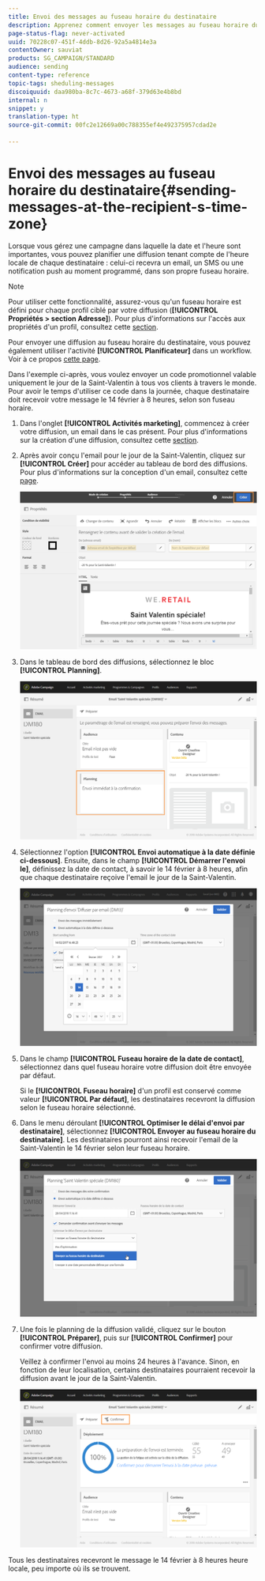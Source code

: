 ```yaml
---
title: Envoi des messages au fuseau horaire du destinataire
description: Apprenez comment envoyer les messages au fuseau horaire du destinataire.
page-status-flag: never-activated
uuid: 70228c07-451f-4ddb-8d26-92a5a4814e3a
contentOwner: sauviat
products: SG_CAMPAIGN/STANDARD
audience: sending
content-type: reference
topic-tags: sheduling-messages
discoiquuid: daa980ba-8c7c-4673-a68f-379d63e4b8bd
internal: n
snippet: y
translation-type: ht
source-git-commit: 00fc2e12669a00c788355ef4e492375957cdad2e

---
```



# Envoi des messages au fuseau horaire du destinataire{#sending-messages-at-the-recipient-s-time-zone}

Lorsque vous gérez une campagne dans laquelle la date et l'heure sont importantes, vous pouvez planifier une diffusion tenant compte de l'heure locale de chaque destinataire : celui-ci recevra un email, un SMS ou une notification push au moment programmé, dans son propre fuseau horaire.

>[!NOTE]
>
>Pour utiliser cette fonctionnalité, assurez-vous qu'un fuseau horaire est défini pour chaque profil ciblé par votre diffusion (**[!UICONTROL Propriétés &gt; section Adresse]**). Pour plus d'informations sur l'accès aux propriétés d'un profil, consultez cette [section](../../audiences/using/editing-profiles.md).

Pour envoyer une diffusion au fuseau horaire du destinataire, vous pouvez également utiliser l'activité **[!UICONTROL Planificateur]** dans un workflow. Voir à ce propos [cette page](../../automating/using/scheduler.md).

Dans l'exemple ci-après, vous voulez envoyer un code promotionnel valable uniquement le jour de la Saint-Valentin à tous vos clients à travers le monde. Pour avoir le temps d'utiliser ce code dans la journée, chaque destinataire doit recevoir votre message le 14 février à 8 heures, selon son fuseau horaire.

1. Dans l'onglet **[!UICONTROL Activités marketing]**, commencez à créer votre diffusion, un email dans le cas présent. Pour plus d'informations sur la création d'une diffusion, consultez cette [section](../../channels/using/creating-an-email.md).
1. Après avoir conçu l'email pour le jour de la Saint-Valentin, cliquez sur **[!UICONTROL Créer]** pour accéder au tableau de bord des diffusions. Pour plus d'informations sur la conception d'un email, consultez cette [page](../../designing/using/personalization.md#example-email-personalization).

   ![](assets/send-time_opt_valentine_1.png)

1. Dans le tableau de bord des diffusions, sélectionnez le bloc **[!UICONTROL Planning]**.

   ![](assets/send-time_opt_valentine_2.png)

1. Sélectionnez l'option **[!UICONTROL Envoi automatique à la date définie ci-dessous]**. Ensuite, dans le champ **[!UICONTROL Démarrer l'envoi le]**, définissez la date de contact, à savoir le 14 février à 8 heures, afin que chaque destinataire reçoive l'email le jour de la Saint-Valentin.

   ![](assets/send-time_opt_valentine.png)

1. Dans le champ **[!UICONTROL Fuseau horaire de la date de contact]**, sélectionnez dans quel fuseau horaire votre diffusion doit être envoyée par défaut.

   Si le **[!UICONTROL Fuseau horaire]** d'un profil est conservé comme valeur **[!UICONTROL Par défaut]**, les destinataires recevront la diffusion selon le fuseau horaire sélectionné.

1. Dans le menu déroulant **[!UICONTROL Optimiser le délai d'envoi par destinataire]**, sélectionnez **[!UICONTROL Envoyer au fuseau horaire du destinataire]**. Les destinataires pourront ainsi recevoir l'email de la Saint-Valentin le 14 février selon leur fuseau horaire.

   ![](assets/send-time_opt_valentine_3.png)

1. Une fois le planning de la diffusion validé, cliquez sur le bouton **[!UICONTROL Préparer]**, puis sur **[!UICONTROL Confirmer]** pour confirmer votre diffusion.

   Veillez à confirmer l'envoi au moins 24 heures à l'avance. Sinon, en fonction de leur localisation, certains destinataires pourraient recevoir la diffusion avant le jour de la Saint-Valentin.

   ![](assets/send-time_opt_valentine_4.png)

Tous les destinataires recevront le message le 14 février à 8 heures heure locale, peu importe où ils se trouvent.
